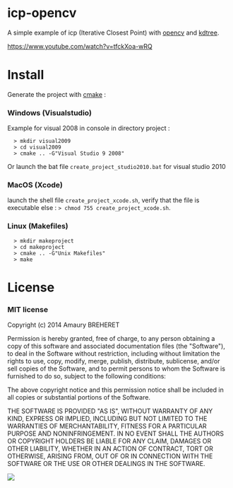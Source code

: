 icp-opencv 
==========

A simple example of icp (Iterative Closest Point) with [opencv](http://opencv.org/) and [kdtree](https://code.google.com/p/kdtree/).


[](image.png)

https://www.youtube.com/watch?v=tfckXoa-wRQ

Install 
=========

Generate the project with [cmake](http://www.cmake.org/) :

### Windows (Visualstudio)  

Example for visual 2008 in console in directory project :
 
      > mkdir visual2009
      > cd visual2009
      > cmake .. -G"Visual Studio 9 2008"

Or launch the bat file `create_project_studio2010.bat` for visual studio 2010

### MacOS (Xcode)


launch the shell file `create_project_xcode.sh`, verify that the file is executable else : `> chmod 755 create_project_xcode.sh`.

### Linux (Makefiles)

      > mkdir makeproject
      > cd makeproject
      > cmake .. -G"Unix Makefiles"
      > make

License
========

### MIT license 

Copyright (c) 2014 Amaury BREHERET

Permission is hereby granted, free of charge, to any person obtaining a copy
of this software and associated documentation files (the "Software"), to deal
in the Software without restriction, including without limitation the rights
to use, copy, modify, merge, publish, distribute, sublicense, and/or sell
copies of the Software, and to permit persons to whom the Software is
furnished to do so, subject to the following conditions:

The above copyright notice and this permission notice shall be included in
all copies or substantial portions of the Software.

THE SOFTWARE IS PROVIDED "AS IS", WITHOUT WARRANTY OF ANY KIND, EXPRESS OR
IMPLIED, INCLUDING BUT NOT LIMITED TO THE WARRANTIES OF MERCHANTABILITY,
FITNESS FOR A PARTICULAR PURPOSE AND NONINFRINGEMENT. IN NO EVENT SHALL THE
AUTHORS OR COPYRIGHT HOLDERS BE LIABLE FOR ANY CLAIM, DAMAGES OR OTHER
LIABILITY, WHETHER IN AN ACTION OF CONTRACT, TORT OR OTHERWISE, ARISING FROM,
OUT OF OR IN CONNECTION WITH THE SOFTWARE OR THE USE OR OTHER DEALINGS IN
THE SOFTWARE.

![](http://opensource.org/trademarks/opensource/OSI-Approved-License-100x137.png)
